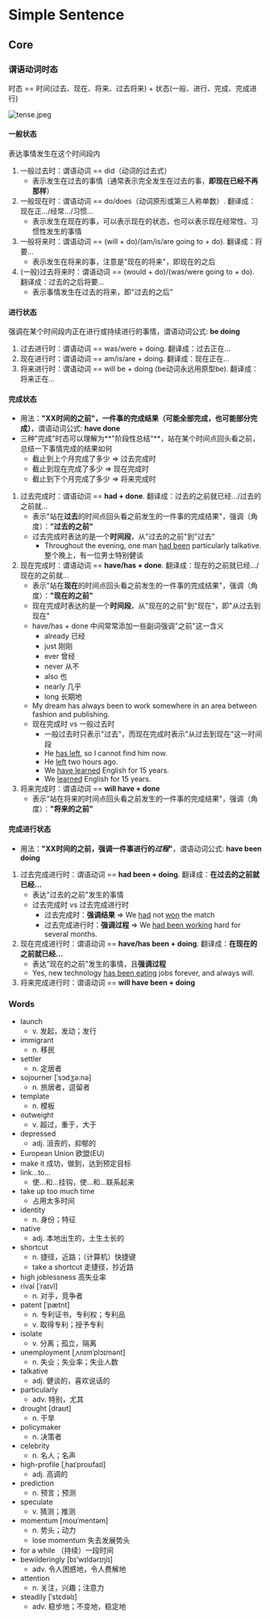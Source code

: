 # Simple Sentence

## Core

### 谓语动词时态

时态 == 时间(过去、现在、将来、过去将来) + 状态(一般、进行、完成、完成进行)

![tense.jpeg](../../../../assets/tense.jpeg)

#### 一般状态

表达事情发生在这个时间段内

1. 一般过去时：谓语动词 == did（动词的过去式）
    - 表示发生在过去的事情（通常表示完全发生在过去的事，**即现在已经不再那样**）
2. 一般现在时：谓语动词 == do/does（动词原形或第三人称单数）. 翻译成：现在正.../经常.../习惯...
    - 表示发生在现在的事，可以表示现在的状态，也可以表示现在经常性、习惯性发生的事情
3. 一般将来时：谓语动词 == (will + do)/(am/is/are going to + do). 翻译成：将要...
    - 表示发生在将来的事，注意是"现在的将来"，即现在的之后
4. (一般)过去将来时：谓语动词 == (would + do)/(was/were going to + do). 翻译成：过去的之后将要...
    - 表示事情发生在过去的将来，即"过去的之后"

#### 进行状态

强调在某个时间段内正在进行或持续进行的事情，谓语动词公式: **be doing**

1. 过去进行时：谓语动词 == was/were + doing. 翻译成：过去正在...
2. 现在进行时：谓语动词 == am/is/are + doing. 翻译成：现在正在...
3. 将来进行时：谓语动词 == will be + doing (be动词永远用原型be). 翻译成：将来正在...

#### 完成状态

- 用法：**"XX时间的之前"，一件事的完成结果（可能全部完成，也可能部分完成）**，谓语动词公式: **have done**
- 三种"完成"时态可以理解为**"阶段性总结"**，站在某个时间点回头看之前，总结一下事情完成的结果如何
    - 截止到上个月完成了多少 => 过去完成时
    - 截止到现在完成了多少 => 现在完成时
    - 截止到下个月完成了多少 => 将来完成时

1. 过去完成时：谓语动词 == **had + done**. 翻译成：过去的之前就已经.../过去的之前就...
    - 表示"站在**过去**的时间点回头看之前发生的一件事的完成结果"，强调（角度）：**"过去的之前"**
    - 过去完成时表达的是一个**时间段**，从"过去的之前"到"过去"
        - Throughout the evening, one man <ins>had been</ins> particularly talkative. 整个晚上，有一位男士特别健谈
2. 现在完成时：谓语动词 == **have/has + done**. 翻译成：现在的之前就已经.../现在的之前就...
    - 表示"站在**现在**的时间点回头看之前发生的一件事的完成结果"，强调（角度）：**"现在的之前"**
    - 现在完成时表达的是一个**时间段**，从"现在的之前"到"现在"，即"从过去到现在"
    - have/has + done 中间常常添加一些副词强调"之前"这一含义
        - already 已经
        - just 刚刚
        - ever 曾经
        - never 从不
        - also 也
        - nearly 几乎
        - long 长期地
    - My dream has always been to work somewhere in an area between fashion and publishing.
    - 现在完成时 vs 一般过去时
        - 一般过去时只表示"过去"，而现在完成时表示"从过去到现在"这一时间段
        - He <ins>has left</ins>, so I cannot find him now.
        - He <ins>left</ins> two hours ago.
        - We <ins>have learned</ins> English for 15 years.
        - We <ins>learned</ins> English for 15 years.
3. 将来完成时：谓语动词 == **will have + done**
    - 表示"站在将来的时间点回头看之前发生的一件事的完成结果"，强调（角度）：**"将来的之前"**

#### 完成进行状态

- 用法：**"XX时间的之前，强调一件事进行的*过程*"**，谓语动词公式: **have been doing**

1. 过去完成进行时：谓语动词 == **had been + doing**. 翻译成：**在过去的之前就已经...**
    - 表达"过去的之前"发生的事情
    - 过去完成时 vs 过去完成进行时
        - 过去完成时：**强调结果** => We <ins>had</ins> not <ins>won</ins> the match
        - 过去完成进行时：**强调过程** => We <ins>had been working</ins> hard for several months.
2. 现在完成进行时：谓语动词 == **have/has been + doing**. 翻译成：**在现在的之前就已经...**
    - 表达"现在的之前"发生的事情，且**强调过程**
    - Yes, new technology <ins>has been eating</ins> jobs forever, and always will.
3. 将来完成进行时：谓语动词 == **will have been + doing**

### Words

- launch
    - v. 发起，发动；发行
- immigrant
    - n. 移民
- settler
    - n. 定居者
- sojourner [ˈsɔdʒə:nə]
    - n. 旅居者，逗留者
- template
    - n. 模板
- outweight
    - v. 超过，重于，大于
- depressed
    - adj. 沮丧的，抑郁的
- European Union 欧盟(EU)
- make it 成功，做到，达到预定目标
- link...to... 
    - 使...和...挂钩，使...和...联系起来
- take up too much time
    - 占用太多时间
- identity
    - n. 身份；特征
- native
    - adj. 本地出生的，土生土长的
- shortcut
    - n. 捷径，近路；（计算机）快捷键
    - take a shortcut 走捷径，抄近路
- high joblessness 高失业率
- rival [ˈraɪvl]
    - n. 对手，竞争者
- patent [ˈpætnt]
    - n. 专利证书，专利权；专利品
    - v. 取得专利；授予专利
- isolate
    - v. 分离；孤立，隔离
- unemployment [ˌʌnɪmˈplɔɪmənt]
    - n. 失业；失业率；失业人数
- talkative
    - adj. 健谈的，喜欢说话的
- particularly
    - adv. 特别，尤其
- drought [draʊt]
    - n. 干旱
- policymaker
    - n. 决策者
- celebrity
    - n. 名人；名声
- high-profile [ˌhaɪˈproʊfaɪl]
    - adj. 高调的
- prediction
    - n. 预言；预测
- speculate
    - v. 猜测；推测
- momentum [moʊˈmentəm]
    - n. 势头；动力
    - lose momentum 失去发展势头
- for a while （持续）一段时间
- bewilderingly [bɪ'wɪldərɪŋlɪ]
    - adv. 令人困惑地，令人费解地
- attention
    - n. 关注，兴趣；注意力
- steadily [ˈstɛdəlɪ]
    - adv. 稳步地；不变地，稳定地
